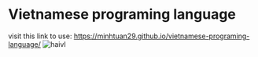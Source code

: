 # Vietnamese programing language
visit this link to use: https://minhtuan29.github.io/vietnamese-programing-language/
![haivl](https://user-images.githubusercontent.com/86332370/151216632-1f4e69a9-6637-4323-a309-616a1496234b.PNG)
